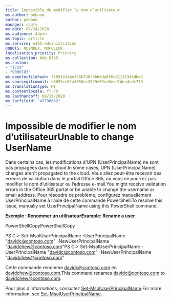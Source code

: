 ```yaml
---
title: Impossible de modifier le nom d’utilisateur
ms.author: pebaum
author: pebaum
manager: scotv
ms.date: 07/24/2020
ms.audience: Admin
ms.topic: article
ms.service: o365-administration
ROBOTS: NOINDEX, NOFOLLOW
localization_priority: Priority
ms.collection: Adm_O365
ms.custom:
- "1729"
- "9000183"
ms.openlocfilehash: 76891b3abe156b736c3bb6da0f6cd1135346dbe2
ms.sourcegitcommit: c6692ce0fa1358ec3529e59ca0ecdfdea4cdc759
ms.translationtype: HT
ms.contentlocale: fr-FR
ms.lasthandoff: 09/15/2020
ms.locfileid: "47798662"
---
```

# <a name="unable-to-change-username"></a><span data-ttu-id="4fe43-102">Impossible de modifier le nom d’utilisateur</span><span class="sxs-lookup"><span data-stu-id="4fe43-102">Unable to change UserName</span></span>

<span data-ttu-id="4fe43-103">Dans certains cas, les modifications d’UPN (UserPrincipalName) ne sont pas propagées dans le cloud.</span><span class="sxs-lookup"><span data-stu-id="4fe43-103">In some cases, UPN (UserPrincipalName) changes aren't propagated to the cloud.</span></span> <span data-ttu-id="4fe43-104">Vous allez peut-être recevoir des erreurs de validation dans le portail Office 365, ou vous ne pourrez pas modifier le nom d’utilisateur ou l’adresse e-mail.</span><span class="sxs-lookup"><span data-stu-id="4fe43-104">You might receive validation errors in the Office 365 portal or be unable to change the username or email address.</span></span> <span data-ttu-id="4fe43-105">Pour résoudre ce problème, configurez manuellement UserPrincipalName à l’aide de cette commande PowerShell.</span><span class="sxs-lookup"><span data-stu-id="4fe43-105">To resolve this issue, manually set UserPrincipalName using this PowerShell command.</span></span>

<span data-ttu-id="4fe43-106">**Exemple : Renommer un utilisateur**</span><span class="sxs-lookup"><span data-stu-id="4fe43-106">**Example: Rename a user**</span></span>

<span data-ttu-id="4fe43-107">PowerShellCopy</span><span class="sxs-lookup"><span data-stu-id="4fe43-107">PowerShellCopy</span></span>

<span data-ttu-id="4fe43-108">PS C:\> Set-MsolUserPrincipalName -UserPrincipalName "davidc@contoso.com" -NewUserPrincipalName "davidchew@contoso.com"</span><span class="sxs-lookup"><span data-stu-id="4fe43-108">PS C:\> Set-MsolUserPrincipalName -UserPrincipalName "davidc@contoso.com" -NewUserPrincipalName "davidchew@contoso.com"</span></span>

<span data-ttu-id="4fe43-109">Cette commande renomme davidc@contoso.com en davidchew@contoso.com.</span><span class="sxs-lookup"><span data-stu-id="4fe43-109">This command renames davidc@contoso.com to davidchew@contoso.com.</span></span>

<span data-ttu-id="4fe43-110">Pour plus d’informations, consultez [Set-MsolUserPrincipalName](https://docs.microsoft.com/powershell/module/msonline/set-msoluserprincipalname?view=azureadps-1.0).</span><span class="sxs-lookup"><span data-stu-id="4fe43-110">For more information, see [Set-MsolUserPrincipalName](https://docs.microsoft.com/powershell/module/msonline/set-msoluserprincipalname?view=azureadps-1.0).</span></span>